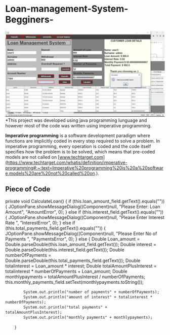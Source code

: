 # Loan-management-System-Begginers-
![Loan-Menu](loan.jpg)
*This project was developed using java programming lunguage and however most of the code was written using imperative programming.

**Imperative programming** is a software development paradigm where functions are implicitly coded in every step required to solve a problem. In imperative programming, every operation is coded and the code itself specifies how the problem is to be solved, which means that pre-coded models are not called on 
[www.techtarget.com](https://www.techtarget.com/whatis/definition/imperative-programming#:~:text=Imperative%20programming%20is%20a%20software,models%20are%20not%20called%20on.).

## Piece of Code

 private void CalculateLoan() {
        if (this.loan_amount_field.getText().equals("")) {
            JOptionPane.showMessageDialog((Component)null, "Please Enter: Loan Amount", "AmountError", 0);
        } else if (this.interest_field.getText().equals("")) {
            JOptionPane.showMessageDialog((Component)null, "Please Enter Interest Rate ", "InterestError", 0);
        } else if (this.total_payments_field.getText().equals("")) {
            JOptionPane.showMessageDialog((Component)null, "Please Enter No of Payments ", "PaymentsError", 0);
        } else {
            Double Loan_amount = Double.parseDouble(this.loan_amount_field.getText());
            Double interest = Double.parseDouble(this.interest_field.getText());
            Double numberOfPayments = Double.parseDouble(this.total_payments_field.getText());
            Double totalinterest = Loan_amount * interest;
            Double totalAmountPlusInterest = totalinterest * numberOfPayments + Loan_amount;
            Double monthlypayments = totalAmountPlusInterest / numberOfPayments;
            this.monthly_payments_field.setText(monthlypayments.toString());
            
            System.out.println("number of payments" + numberOfPayments);
            System.out.println("amount of interest" + totalinterest * numberOfPayments);
            System.out.println("total payments" + totalAmountPlusInterest);
            System.out.println("monthly payments" + monthlypayments);
           
        }
